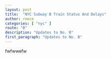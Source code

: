 ```yaml
---
layout: post
title:  "NYC Subway B Train Status And Delays"
author: reece
categories: [ "nyc" ]
route: "B"
description: "Updates to No. B"
first_paragraph: "Updates to No. B"
---
```


fwfwwefw
